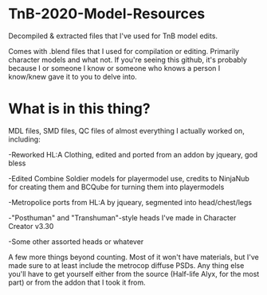 # TnB-2020-Model-Resources
Decompiled &amp; extracted files that I've used for TnB model edits.

Comes with .blend files that I used for compilation or editing. Primarily character models and what not. If you're seeing this github, it's probably because I or someone I know or someone who knows a person I know/knew gave it to you to delve into.

# What is in this thing?
MDL files, SMD files, QC files of almost everything I actually worked on, including:

-Reworked HL:A Clothing, edited and ported from an addon by jqueary, god bless

-Edited Combine Soldier models for playermodel use, credits to NinjaNub for creating them and BCQube for turning them into playermodels

-Metropolice ports from HL:A by jqueary, segmented into head/chest/legs

-"Posthuman" and "Transhuman"-style heads I've made in Character Creator v3.30

-Some other assorted heads or whatever

A few more things beyond counting. Most of it won't have materials, but I've made sure to at least include the metrocop diffuse PSDs. Any thing else you'll have to get yourself either from the source (Half-life Alyx, for the most part) or from the addon that I took it from.
